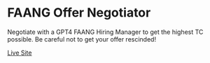 # FAANG Offer Negotiator

Negotiate with a GPT4 FAANG Hiring Manager to get the highest TC possible. Be careful not to get your offer rescinded!

[Live Site](https://faang-negotiatior.web.app/)
